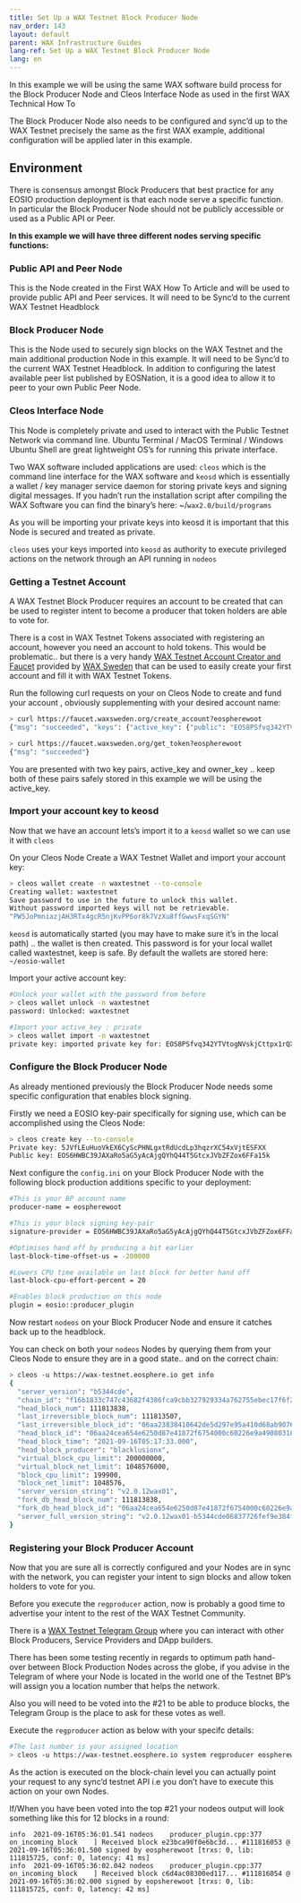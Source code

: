 ```yaml
---
title: Set Up a WAX Testnet Block Producer Node
nav_order: 143
layout: default
parent: WAX Infrastructure Guides
lang-ref: Set Up a WAX Testnet Block Producer Node
lang: en
---
```


In this example we will be using the same WAX software build process for the Block Producer Node and Cleos Interface Node as used in the first WAX Technical How To

The Block Producer Node also needs to be configured and sync’d up to the WAX Testnet precisely the same as the first WAX example, additional configuration will be applied later in this example.

## Environment
There is consensus amongst Block Producers that best practice for any EOSIO production deployment is that each node serve a specific function. In particular the Block Producer Node should not be publicly accessible or used as a Public API or Peer.

**In this example we will have three different nodes serving specific functions:**

### Public API and Peer Node
This is the Node created in the First WAX How To Article and will be used to provide public API and Peer services.
It will need to be Sync’d to the current WAX Testnet Headblock

### Block Producer Node
This is the Node used to securely sign blocks on the WAX Testnet and the main additional production Node in this example.
It will need to be Sync’d to the current WAX Testnet Headblock.
In addition to configuring the latest available peer list published by EOSNation, it is a good idea to allow it to peer to your own Public Peer Node.

### Cleos Interface Node
This Node is completely private and used to interact with the Public Testnet Network via command line. Ubuntu Terminal / MacOS Terminal / Windows Ubuntu Shell are great lightweight OS’s for running this private interface.

Two WAX software included applications are used: ```cleos``` which is the command line interface for the WAX software and ```keosd``` which is essentially a wallet / key manager service daemon for storing private keys and signing digital messages. If you hadn’t run the installation script after compiling the WAX Software you can find the binary’s here: ~/```wax2.0/build/programs```

As you will be importing your private keys into keosd it is important that this Node is secured and treated as private.

```cleos``` uses your keys imported into ```keosd``` as authority to execute privileged actions on the network through an API running in ```nodeos```


### Getting a Testnet Account
A WAX Testnet Block Producer requires an account to be created that can be used to register intent to become a producer that token holders are able to vote for.

There is a cost in WAX Testnet Tokens associated with registering an account, however you need an account to hold tokens. This would be problematic.. but there is a very handy [WAX Testnet Account Creator and Faucet](https://waxsweden.org/create-testnet-account/) provided by [WAX Sweden](https://waxsweden.org/) that can be used to easily create your first account and fill it with WAX Testnet Tokens.

Run the following curl requests on your on Cleos Node to create and fund your account , obviously supplementing with your desired account name:

```sh
> curl https://faucet.waxsweden.org/create_account?eospherewoot
{"msg": "succeeded", "keys": {"active_key": {"public": "EOS8PSfvq342YTVtogNVskjCttpx1rQX9JT59wQuLt2Nkz16ZmsL4", "private": "5JZsTE4LzwbHKLX25n3D4gSYVtB5AxyDgGGrUPaMWpAmbWveu72"}, "owner_key": {"public": "EOS7gjEzaYfd9FeSU8BzREgrLQz4QwizFfsKDJtgswCwwyhgX6dqa", "private": "5J7zm5kfBkhhuSnzxxxxxxxxxxxxxxxxxxxxxxnmi73eh8ANLzpB"}}, "account": "eospherewoot"}

> curl https://faucet.waxsweden.org/get_token?eospherewoot
{"msg": "succeeded"}
```

You are presented with two key pairs, active_key and owner_key .. keep both of these pairs safely stored in this example we will be using the active_key.

### Import your account key to keosd
Now that we have an account lets’s import it to a ```keosd``` wallet so we can use it with ```cleos```

On your Cleos Node Create a WAX Testnet Wallet and import your account key:

```sh
> cleos wallet create -n waxtestnet --to-console
Creating wallet: waxtestnet
Save password to use in the future to unlock this wallet.
Without password imported keys will not be retrievable.
"PW5JoPmniazjAH3RTx4gcR5njKvPP6or8k7VzXu8ffGwwsFxqSGYN"
```

```keosd``` is automatically started (you may have to make sure it’s in the local path) .. the wallet is then created. This password is for your local wallet called waxtestnet, keep is safe. By default the wallets are stored here: ```~/eosio-wallet```

Import your active account key:

```sh
#Unlock your wallet with the password from before
> cleos wallet unlock -n waxtestnet
password: Unlocked: waxtestnet

#Import your active_key : private
> cleos wallet import -n waxtestnet
private key: imported private key for: EOS8PSfvq342YTVtogNVskjCttpx1rQX9JT59wQuLt2Nkz16ZmsL4
```

### Configure the Block Producer Node
As already mentioned previously the Block Producer Node needs some specific configuration that enables block signing.

Firstly we need a EOSIO key-pair specifically for signing use, which can be accomplished using the Cleos Node:

```sh
> cleos create key --to-console
Private key: 5JVfLEuHuoVkEX6CyScPHNLgxtRdUcdLp3hqzrXC54xVjtESFXX
Public key: EOS6HWBC39JAXaRo5aG5yAcAjgQYhQ44T5GtcxJVbZFZox6FFa15k
```

Next configure the ```config.ini``` on your Block Producer Node with the following block production additions specific to your deployment:

```sh
#This is your BP account name
producer-name = eospherewoot

#This is your block signing key-pair
signature-provider = EOS6HWBC39JAXaRo5aG5yAcAjgQYhQ44T5GtcxJVbZFZox6FFa15k=KEY:5JVfLEuHuoVkEX6CyScPHNLgxtRdUcdLp3hqzrXC54xVjtESFXX

#Optimises hand off by producing a bit earlier
last-block-time-offset-us = -200000

#Lowers CPU time available on last block for better hand off
last-block-cpu-effort-percent = 20

#Enables block production on this node
plugin = eosio::producer_plugin
```

Now restart ```nodeos``` on your Block Producer Node and ensure it catches back up to the headblock.

You can check on both your ```nodeos``` Nodes by querying them from your Cleos Node to ensure they are in a good state.. and on the correct chain:

```sh
> cleos -u https://wax-testnet.eosphere.io get info
{
  "server_version": "b5344cde",
  "chain_id": "f16b1833c747c43682f4386fca9cbb327929334a762755ebec17f6f23c9b8a12",
  "head_block_num": 111813838,
  "last_irreversible_block_num": 111813507,
  "last_irreversible_block_id": "06aa23838410642de5d297e95a410d68ab9076028fa444c464c48172031f364d",
  "head_block_id": "06aa24cea654e6250d87e41872f6754000c60226e9a490803186497e0ad70609",
  "head_block_time": "2021-09-16T05:17:33.000",
  "head_block_producer": "blacklusionx",
  "virtual_block_cpu_limit": 200000000,
  "virtual_block_net_limit": 1048576000,
  "block_cpu_limit": 199900,
  "block_net_limit": 1048576,
  "server_version_string": "v2.0.12wax01",
  "fork_db_head_block_num": 111813838,
  "fork_db_head_block_id": "06aa24cea654e6250d87e41872f6754000c60226e9a490803186497e0ad70609",
  "server_full_version_string": "v2.0.12wax01-b5344cde06837726fef9e384fcedc207dcf6b160"
}
```

### Registering your Block Producer Account
Now that you are sure all is correctly configured and your Nodes are in sync with the network, you can register your intent to sign blocks and allow token holders to vote for you.

Before you execute the ```regproducer``` action, now is probably a good time to advertise your intent to the rest of the WAX Testnet Community.

There is a [WAX Testnet Telegram Group](https://t.me/waxtestnet) where you can interact with other Block Producers, Service Providers and DApp builders.

There has been some testing recently in regards to optimum path hand-over between Block Production Nodes across the globe, if you advise in the Telegram of where your Node is located in the world one of the Testnet BP’s will assign you a location number that helps the network.

Also you will need to be voted into the #21 to be able to produce blocks, the Telegram Group is the place to ask for these votes as well.


Execute the ```regproducer``` action as below with your specifc details:

```sh
#The last number is your assigned location
> cleos -u https://wax-testnet.eosphere.io system regproducer eospherewoot 21
```

As the action is executed on the block-chain level you can actually point your request to any sync’d testnet API i.e you don’t have to execute this action on your own Nodes.

If/When you have been voted into the top #21 your nodeos output will look something like this for 12 blocks in a round:

```
info  2021-09-16T05:36:01.541 nodeos    producer_plugin.cpp:377       on_incoming_block    ] Received block e23bca90f0e6bc3d... #111816053 @ 2021-09-16T05:36:01.500 signed by eospherewoot [trxs: 0, lib: 111815725, conf: 0, latency: 41 ms]
info  2021-09-16T05:36:02.042 nodeos    producer_plugin.cpp:377       on_incoming_block    ] Received block c6d4ac08300ed117... #111816054 @ 2021-09-16T05:36:02.000 signed by eopsherewoot [trxs: 0, lib: 111815725, conf: 0, latency: 42 ms]
```